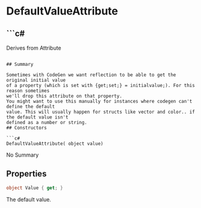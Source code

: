 # DefaultValueAttribute

## ```c#
Derives from Attribute
```

## Summary

Sometimes with CodeGen we want reflection to be able to get the original initial value
of a property (which is set with {get;set;} = initialvalue;). For this reason sometimes
we'll drop this attribute on that property.
You might want to use this manually for instances where codegen can't define the default
value. This will usually happen for structs like vector and color.. if the default value isn't
defined as a number or string.
## Constructors

```c#
DefaultValueAttribute( object value) 
```
No Summary
## Properties

```c#
object Value { get; } 
```
The default value.
